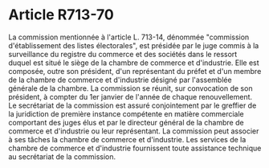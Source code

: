 # Article R713-70

La commission mentionnée à l'article L. 713-14, dénommée "commission d'établissement des listes électorales", est présidée par le juge commis à la surveillance du registre du commerce et des sociétés dans le ressort duquel est situé le siège de la chambre de commerce et d'industrie. Elle est composée, outre son président, d'un représentant du préfet et d'un membre de la chambre de commerce et d'industrie désigné par l'assemblée générale de la chambre.   La commission se réunit, sur convocation de son président, à compter du 1er janvier de l'année de chaque renouvellement.   Le secrétariat de la commission est assuré conjointement par le greffier de la juridiction de première instance compétente en matière commerciale comportant des juges élus et par le directeur général de la chambre de commerce et d'industrie ou leur représentant.   La commission peut associer à ses tâches la chambre de commerce et d'industrie.   Les services de la chambre de commerce et d'industrie fournissent toute assistance technique au secrétariat de la commission.